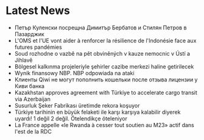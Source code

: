 # Latest News
-  Петър Куленски посрещна Димитър Бербатов и Стилян Петров в Пазарджик
-  L'OMS et l'UE vont aider à renforcer la résilience de l'Indonésie face aux futures pandémies
-  Soud rozhodne o vazbě na pět obviněných v kauze nemocnic v Ústí a Jihlavě
-  Bölgesel kalkınma projeleriyle şehirler cazibe merkezi haline getirilecek
-  Wynik finansowy NBP. NBP odpowiada na ataki
-  Клиенты Qiwi не могут пополнить кошельки после отзыва лицензии у Киви банка
-  Kazakhstan approves agreement with Türkiye to accelerate cargo transit via Azerbaijan
-  Susurluk Şeker Fabrikası üretimde rekora koşuyor
-  Türkiye tarihinin en büyük felaketi ile karşı karşıya kalabilir diyerek uyardı! 1 değil 2 değil. Ötelendikçe öteleniyor
-  La France appelle «le Rwanda à cesser tout soutien au M23» actif dans l'est de la RDC

